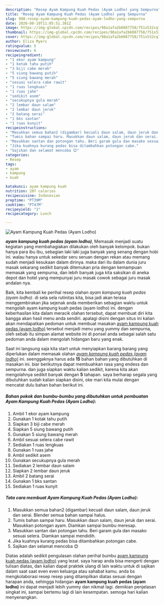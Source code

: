 ```yaml
---
description: "Resep Ayam Kampung Kuah Pedas (Ayam Lodho) yang Sempurna"
title: "Resep Ayam Kampung Kuah Pedas (Ayam Lodho) yang Sempurna"
slug: 980-resep-ayam-kampung-kuah-pedas-ayam-lodho-yang-sempurna
date: 2020-08-10T11:05:51.381Z
image: https://img-global.cpcdn.com/recipes/98a1afa2b6087758/751x532cq70/ayam-kampung-kuah-pedas-ayam-lodho-foto-resep-utama.jpg
thumbnail: https://img-global.cpcdn.com/recipes/98a1afa2b6087758/751x532cq70/ayam-kampung-kuah-pedas-ayam-lodho-foto-resep-utama.jpg
cover: https://img-global.cpcdn.com/recipes/98a1afa2b6087758/751x532cq70/ayam-kampung-kuah-pedas-ayam-lodho-foto-resep-utama.jpg
author: Eliza Myers
ratingvalue: 5
reviewcount: 6
recipeingredient:
- "1 ekor ayam kampung"
- "1 kotak tahu putih"
- "3 biji cabe merah"
- "5 siung bawang putih"
- "5 siung bawang merah"
- "sesuai selera cabe rawit"
- "1 ruas lengkuas"
- "1 ruas jahe"
- "sedikit asem"
- "secukupnya gula merah"
- "2 lembar daun salam"
- "2 lembar daun jeruk"
- "2 batang serai"
- "1 bks santan"
- "1 ruas kunyit"
recipeinstructions:
- "Masukkan semua bahan2 (digambar) kecuali daun salam, daun jeruk dan serai. Blender semua bahan sampai halus."
- "Tumis bahan sampai haru. Masukkan daun salam, daun jeruk dan serai. Masukkan potongan ayam. Diamkan sampai bumbu meresap."
- "Masukkan santan dan potongan tahu. Beri garam gula dan masako sesuai selera. Diamkan sampai mendidih."
- "Jika kuahnya kurang pedas bisa ditambahkan potongan cabe."
- "Sajikan dan selamat mencoba 😊"
categories:
- Resep
tags:
- ayam
- kampung
- kuah

katakunci: ayam kampung kuah 
nutrition: 207 calories
recipecuisine: Indonesian
preptime: "PT39M"
cooktime: "PT47M"
recipeyield: "1"
recipecategory: Lunch

---
```



![Ayam Kampung Kuah Pedas (Ayam Lodho)](https://img-global.cpcdn.com/recipes/98a1afa2b6087758/751x532cq70/ayam-kampung-kuah-pedas-ayam-lodho-foto-resep-utama.jpg)

<b><i>ayam kampung kuah pedas (ayam lodho)</i></b>, Memasak menjadi suatu kegiatan yang membahagiakan dilakukan oleh banyak kelompok. bukan hanya para ibu ibu, sebagian laki laki juga banyak yang senang dengan hobi ini. walau hanya untuk sekedar seru seruan dengan rekan atau memang sudah menjadi kesukaan dalam dirinya. maka dari itu dalam dunia juru masak sekarang sedikit banyak ditemukan pria dengan kemampuan memasak yang sempurna, dan lebih banyak juga kita saksikan di aneka depot dan hotel yang mempunyai juru masak cowok sebagai juru masak andalan nya.



Baik, kita kembali ke perihal resep olahan <i>ayam kampung kuah pedas (ayam lodho)</i>. di sela sela rutinitas kita, bisa jadi akan terasa menggembirakan jika sejenak anda memberikan sebagian waktu untuk mengolah ayam kampung kuah pedas (ayam lodho) ini. dengan keberhasilan kita dalam meracik olahan tersebut, dapat membuat diri kita bangga akan hasil menu anda sendiri. apalagi disini dengan situs ini kalian akan mendapatkan pedoman untuk membuat masakan <u>ayam kampung kuah pedas (ayam lodho)</u> tersebut menjadi menu yang yummy dan sempurna, oleh sebab itu simpan alamat website ini di ponsel anda sebagai salah satu pedoman anda dalam mengolah hidangan baru yang enak.


Saat ini langsung saja kita start untuk menyiapkan barang barang yang diperlukan dalam memasak olahan <u><i>ayam kampung kuah pedas (ayam lodho)</i></u> ini. seenggaknya harus ada <b>15</b> bahan bahan yang dibutuhkan di masakan ini. biar berikutnya dapat membuahkan rasa yang endess dan sempurna. dan juga siapkan waktu kalian sedikit, karena kita akan mengolahnya sedikit banyak dengan <b>5</b> tahapan. saya berharap segala yang dibutuhkan sudah kalian siapkan disini, oke mari kita mulai dengan mencatat dulu bahan bahan berikut ini.

<!--inarticleads1-->

##### Bahan pokok dan bumbu-bumbu yang dibutuhkan untuk pembuatan Ayam Kampung Kuah Pedas (Ayam Lodho):

1. Ambil 1 ekor ayam kampung
1. Gunakan 1 kotak tahu putih
1. Siapkan 3 biji cabe merah
1. Siapkan 5 siung bawang putih
1. Gunakan 5 siung bawang merah
1. Ambil sesuai selera cabe rawit
1. Sediakan 1 ruas lengkuas
1. Gunakan 1 ruas jahe
1. Ambil sedikit asem
1. Gunakan secukupnya gula merah
1. Sediakan 2 lembar daun salam
1. Siapkan 2 lembar daun jeruk
1. Ambil 2 batang serai
1. Gunakan 1 bks santan
1. Sediakan 1 ruas kunyit




<!--inarticleads2-->

##### Tata cara membuat Ayam Kampung Kuah Pedas (Ayam Lodho):

1. Masukkan semua bahan2 (digambar) kecuali daun salam, daun jeruk dan serai. Blender semua bahan sampai halus.
1. Tumis bahan sampai haru. Masukkan daun salam, daun jeruk dan serai. Masukkan potongan ayam. Diamkan sampai bumbu meresap.
1. Masukkan santan dan potongan tahu. Beri garam gula dan masako sesuai selera. Diamkan sampai mendidih.
1. Jika kuahnya kurang pedas bisa ditambahkan potongan cabe.
1. Sajikan dan selamat mencoba 😊




Diatas adalah sedikit pengulasan olahan perihal bumbu <u>ayam kampung kuah pedas (ayam lodho)</u> yang lezat. saya harap anda bisa mengerti dengan tulisan diatas, dan kalian dapat praktek ulang di lain waktu untuk di sajikan dalam saat saat even even keluarga atau sahabat kamu. anda bs mengkolaborasi resep resep yang ditampilkan diatas sesuai dengan harapan anda, sehingga hidangan <b>ayam kampung kuah pedas (ayam lodho)</b> ini dapat menjadi lebih yummy dan nikmat lagi. demikian penjelasan singkat ini, sampai bertemu lagi di lain kesempatan. semoga hari kalian menyenangkan.
